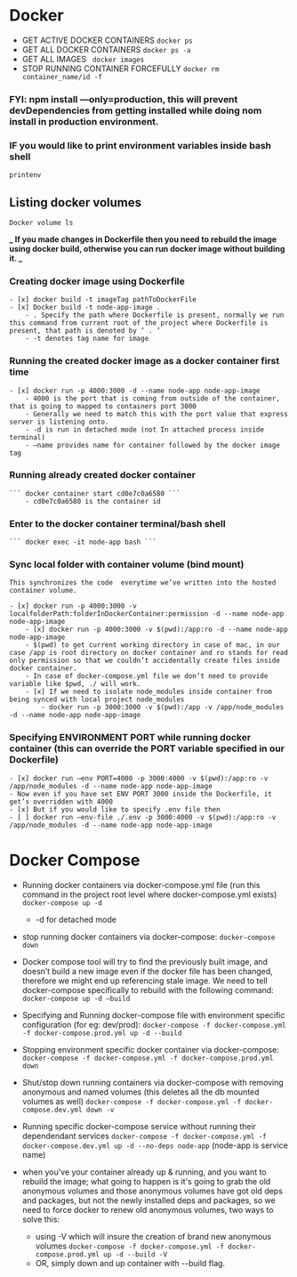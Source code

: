 # Docker

- GET ACTIVE DOCKER CONTAINERS
  `docker ps`
- GET ALL DOCKER CONTAINERS
  `docker ps -a`
- GET ALL IMAGES
  ` docker images`
- STOP RUNNING CONTAINER FORCEFULLY
  `docker rm container_name/id -f `

### FYI: npm install —only=production, this will prevent devDependencies from getting installed while doing nom install in production environment.

### IF you would like to print environment variables inside bash shell

`printenv`

## Listing docker volumes

`Docker volume ls`

**_ If you made changes in Dockerfile then you need to rebuild the image using docker build, otherwise you can run docker image without building it. _**

### Creating docker image using Dockerfile

    - [x] docker build -t imageTag pathToDockerFile
    - [x] Docker build -t node-app-image .
        - . Specify the path where Dockerfile is present, normally we run this command from current root of the project where Dockerfile is present, that path is denoted by ‘ . ’
        - -t denotes tag name for image

### Running the created docker image as a docker container first time

    - [x] docker run -p 4000:3000 -d --name node-app node-app-image
        - 4000 is the port that is coming from outside of the container,  that is going to mapped to containers port 3000
        - Generally we need to match this with the port value that express server is listening onto.
        - -d is run in detached mode (not In attached process inside terminal)
        - —name provides name for container followed by the docker image tag

### Running already created docker container

    ``` docker container start cd0e7c0a6580 ```
        - cd0e7c0a6580 is the container id

### Enter to the docker container terminal/bash shell

    ``` docker exec -it node-app bash ```

### Sync local folder with container volume (bind mount)

    This synchronizes the code  everytime we’ve written into the hosted container volume.

    - [x] docker run -p 4000:3000 -v localfolderPath:folderInDockerContainer:permission -d --name node-app node-app-image
        - [x] docker run -p 4000:3000 -v $(pwd):/app:ro -d --name node-app node-app-image
        - $(pwd) to get current working directory in case of mac, in our case /app is root directory on docker container and ro stands for read only permission so that we couldn’t accidentally create files inside docker container.
        - In case of docker-compose.yml file we don’t need to provide variable like $pwd, ./ will work.
        - [x] If we need to isolate node_modules inside container from being synced with local project node_modules
            - docker run -p 3000:3000 -v $(pwd):/app -v /app/node_modules -d --name node-app node-app-image

### Specifying ENVIRONMENT PORT while running docker container (this can override the PORT variable specified in our Dockerfile)

    - [x] docker run —env PORT=4000 -p 3000:4000 -v $(pwd):/app:ro -v /app/node_modules -d --name node-app node-app-image
    - Now even if you have set ENV PORT 3000 inside the Dockerfile, it get’s overridden with 4000
    - [x] But if you would like to specify .env file then
    - [ ] docker run —env-file ./.env -p 3000:4000 -v $(pwd):/app:ro -v /app/node_modules -d --name node-app node-app-image

# Docker Compose

- Running docker containers via docker-compose.yml file (run this command in the project root level where docker-compose.yml exists)
  `docker-compose up -d`
  - -d for detached mode
- stop running docker containers via docker-compose:
  `docker-compose down`
- Docker compose tool will try to find the previously built image, and doesn’t build a new image even if the docker file has been changed, therefore we might end up referencing stale image. We need to tell docker-compose specifically to rebuild with the following command:
  `docker-compose up -d —build`

- Specifying and Running docker-compose file with environment specific configuration (for eg: dev/prod):
  `docker-compose -f docker-compose.yml -f docker-compose.prod.yml up -d --build`

- Stopping environment specific docker container via docker-compose:
  `docker-compose -f docker-compose.yml -f docker-compose.prod.yml down `

- Shut/stop down running containers via docker-compose with removing anonymous and named volumes (this deletes all the db mounted volumes as well)
  `docker-compose -f docker-compose.yml -f docker-compose.dev.yml down -v `

- Running specific docker-compose service without running their dependendant services
  `docker-compose -f docker-compose.yml -f docker-compose.dev.yml up -d --no-deps node-app`
  (node-app is service name)

- when you've your container already up & running, and you want to rebuild the image; what going to happen is it's going to grab the old anonymous volumes and those anonymous volumes have got old deps and packages, but not the newly installed deps and packages, so we need to force docker to renew old anonymous volumes, two ways to solve this:
  - using -V which will insure the creation of brand new anonymous volumes
    `docker-compose -f docker-compose.yml -f docker-compose.prod.yml up -d --build -V`
  - OR, simply down and up container with --build flag.
